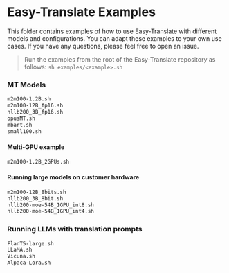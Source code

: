 # Easy-Translate Examples

This folder contains examples of how to use Easy-Translate with different models and configurations.
You can adapt these examples to your own use cases. If you have any questions, please feel free to open an issue.

> Run the examples from the root of the Easy-Translate repository as follows: `sh examples/<example>.sh`

### MT Models

```bash
m2m100-1.2B.sh
m2m100-12B_fp16.sh
nllb200_3B_fp16.sh
opusMT.sh
mbart.sh
small100.sh
```

#### Multi-GPU example
```bash
m2m100-1.2B_2GPUs.sh
```
#### Running large models on customer hardware
```bash
m2m100-12B_8bits.sh
nllb200_3B_8bit.sh
nllb200-moe-54B_1GPU_int8.sh
nllb200-moe-54B_1GPU_int4.sh
```

### Running LLMs with translation prompts

```bash
FlanT5-large.sh
LLaMA.sh
Vicuna.sh
Alpaca-Lora.sh
```